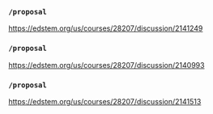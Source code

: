 ### `/proposal`
https://edstem.org/us/courses/28207/discussion/2141249
### `/proposal`
https://edstem.org/us/courses/28207/discussion/2140993
### `/proposal`
https://edstem.org/us/courses/28207/discussion/2141513
